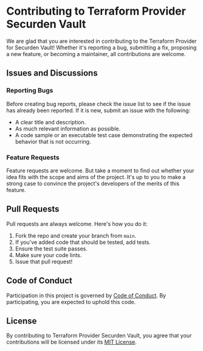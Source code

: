 # Contributing to Terraform Provider Securden Vault

We are glad that you are interested in contributing to the Terraform Provider for Securden Vault! Whether it's reporting a bug, submitting a fix, proposing a new feature, or becoming a maintainer, all contributions are welcome.

## Issues and Discussions

### Reporting Bugs

Before creating bug reports, please check the issue list to see if the issue has already been reported. If it is new, submit an issue with the following:

- A clear title and description.
- As much relevant information as possible.
- A code sample or an executable test case demonstrating the expected behavior that is not occurring.

### Feature Requests

Feature requests are welcome. But take a moment to find out whether your idea fits with the scope and aims of the project. It's up to you to make a strong case to convince the project's developers of the merits of this feature.

## Pull Requests

Pull requests are always welcome. Here's how you do it:

1. Fork the repo and create your branch from `main`.
2. If you've added code that should be tested, add tests.
3. Ensure the test suite passes.
4. Make sure your code lints.
5. Issue that pull request!

## Code of Conduct

Participation in this project is governed by [Code of Conduct](CODE_OF_CONDUCT.md). By participating, you are expected to uphold this code.

## License

By contributing to Terraform Provider Securden Vault, you agree that your contributions will be licensed under its [MIT License](LICENSE).